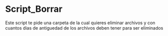 # Script_Borrar

Este script te pide una carpeta de la cual quieres eliminar archivos y con cuantos dias de antiguedad de los archivos deben tener para ser eliminados 
